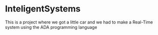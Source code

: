 # InteligentSystems

This is a project where we got a little car and we had to make a Real-Time system using the ADA programming language 
